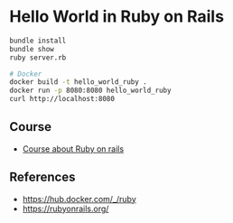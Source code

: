 # Hello World in Ruby on Rails

```bash
bundle install
bundle show
ruby server.rb

# Docker
docker build -t hello_world_ruby .
docker run -p 8080:8080 hello_world_ruby
curl http://localhost:8080
```

## Course

- [Course about Ruby on rails](./course.md)

## References

- https://hub.docker.com/_/ruby
- https://rubyonrails.org/
